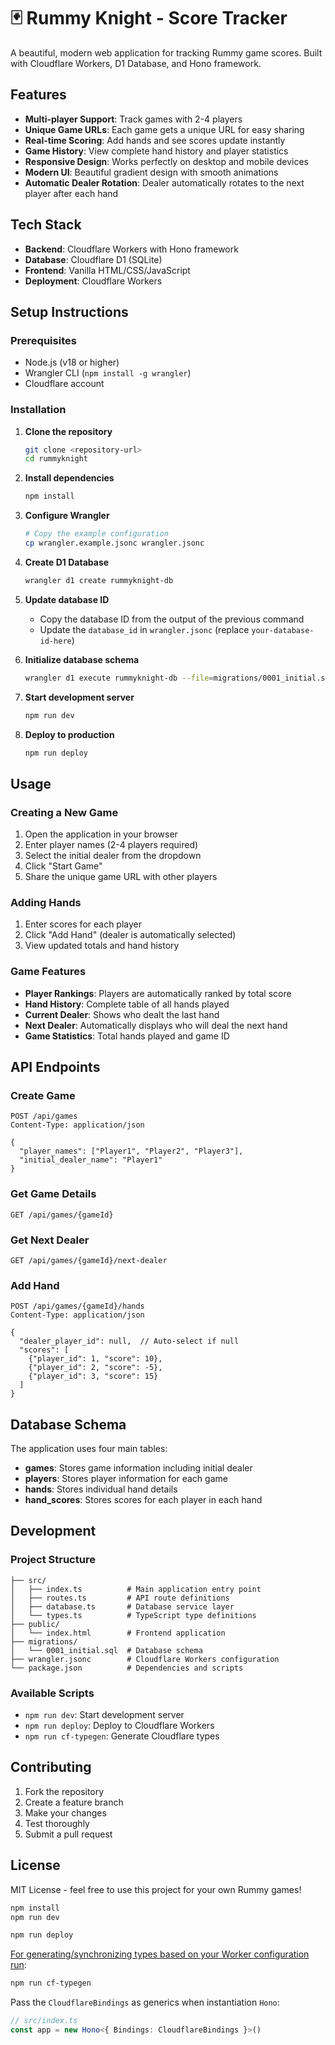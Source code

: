 # 🃏 Rummy Knight - Score Tracker

A beautiful, modern web application for tracking Rummy game scores. Built with Cloudflare Workers, D1 Database, and Hono framework.

## Features

- **Multi-player Support**: Track games with 2-4 players
- **Unique Game URLs**: Each game gets a unique URL for easy sharing
- **Real-time Scoring**: Add hands and see scores update instantly
- **Game History**: View complete hand history and player statistics
- **Responsive Design**: Works perfectly on desktop and mobile devices
- **Modern UI**: Beautiful gradient design with smooth animations
- **Automatic Dealer Rotation**: Dealer automatically rotates to the next player after each hand

## Tech Stack

- **Backend**: Cloudflare Workers with Hono framework
- **Database**: Cloudflare D1 (SQLite)
- **Frontend**: Vanilla HTML/CSS/JavaScript
- **Deployment**: Cloudflare Workers

## Setup Instructions

### Prerequisites

- Node.js (v18 or higher)
- Wrangler CLI (`npm install -g wrangler`)
- Cloudflare account

### Installation

1. **Clone the repository**
   ```bash
   git clone <repository-url>
   cd rummyknight
   ```

2. **Install dependencies**
   ```bash
   npm install
   ```

3. **Configure Wrangler**
   ```bash
   # Copy the example configuration
   cp wrangler.example.jsonc wrangler.jsonc
   ```

4. **Create D1 Database**
   ```bash
   wrangler d1 create rummyknight-db
   ```

5. **Update database ID**
   - Copy the database ID from the output of the previous command
   - Update the `database_id` in `wrangler.jsonc` (replace `your-database-id-here`)

6. **Initialize database schema**
   ```bash
   wrangler d1 execute rummyknight-db --file=migrations/0001_initial.sql
   ```

7. **Start development server**
   ```bash
   npm run dev
   ```

8. **Deploy to production**
   ```bash
   npm run deploy
   ```

## Usage

### Creating a New Game

1. Open the application in your browser
2. Enter player names (2-4 players required)
3. Select the initial dealer from the dropdown
4. Click "Start Game"
5. Share the unique game URL with other players

### Adding Hands

1. Enter scores for each player
2. Click "Add Hand" (dealer is automatically selected)
3. View updated totals and hand history

### Game Features

- **Player Rankings**: Players are automatically ranked by total score
- **Hand History**: Complete table of all hands played
- **Current Dealer**: Shows who dealt the last hand
- **Next Dealer**: Automatically displays who will deal the next hand
- **Game Statistics**: Total hands played and game ID

## API Endpoints

### Create Game
```
POST /api/games
Content-Type: application/json

{
  "player_names": ["Player1", "Player2", "Player3"],
  "initial_dealer_name": "Player1"
}
```

### Get Game Details
```
GET /api/games/{gameId}
```

### Get Next Dealer
```
GET /api/games/{gameId}/next-dealer
```

### Add Hand
```
POST /api/games/{gameId}/hands
Content-Type: application/json

{
  "dealer_player_id": null,  // Auto-select if null
  "scores": [
    {"player_id": 1, "score": 10},
    {"player_id": 2, "score": -5},
    {"player_id": 3, "score": 15}
  ]
}
```

## Database Schema

The application uses four main tables:

- **games**: Stores game information including initial dealer
- **players**: Stores player information for each game
- **hands**: Stores individual hand details
- **hand_scores**: Stores scores for each player in each hand

## Development

### Project Structure

```
├── src/
│   ├── index.ts          # Main application entry point
│   ├── routes.ts         # API route definitions
│   ├── database.ts       # Database service layer
│   └── types.ts          # TypeScript type definitions
├── public/
│   └── index.html        # Frontend application
├── migrations/
│   └── 0001_initial.sql  # Database schema
├── wrangler.jsonc        # Cloudflare Workers configuration
└── package.json          # Dependencies and scripts
```

### Available Scripts

- `npm run dev`: Start development server
- `npm run deploy`: Deploy to Cloudflare Workers
- `npm run cf-typegen`: Generate Cloudflare types

## Contributing

1. Fork the repository
2. Create a feature branch
3. Make your changes
4. Test thoroughly
5. Submit a pull request

## License

MIT License - feel free to use this project for your own Rummy games!

```txt
npm install
npm run dev
```

```txt
npm run deploy
```

[For generating/synchronizing types based on your Worker configuration run](https://developers.cloudflare.com/workers/wrangler/commands/#types):

```txt
npm run cf-typegen
```

Pass the `CloudflareBindings` as generics when instantiation `Hono`:

```ts
// src/index.ts
const app = new Hono<{ Bindings: CloudflareBindings }>()
```
